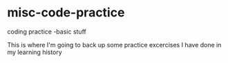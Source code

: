 # misc-code-practice
coding practice -basic stuff
 
 This is where I'm going to back up some practice excercises I have done in my learning history
